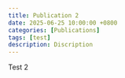 ```yaml
---
title: Publication 2
date: 2025-06-25 10:00:00 +0800
categories: [Publications]
tags: [test]
description: Discription
---
```


Test 2
